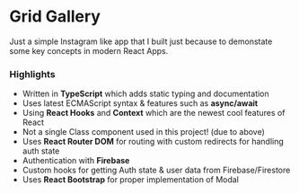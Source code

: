 # Grid Gallery

Just a simple Instagram like app that I built just because to demonstate some key concepts in modern React Apps.

### Highlights

- Written in **TypeScript** which adds static typing and documentation
- Uses latest ECMAScript syntax & features such as **async/await**
- Using **React Hooks** and **Context** which are the newest cool features of React
- Not a single Class component used in this project! (due to above)
- Uses **React Router DOM** for routing with custom redirects for handling auth state
- Authentication with **Firebase**
- Custom hooks for getting Auth state & user data from Firebase/Firestore
- Uses **React Bootstrap** for proper implementation of Modal
